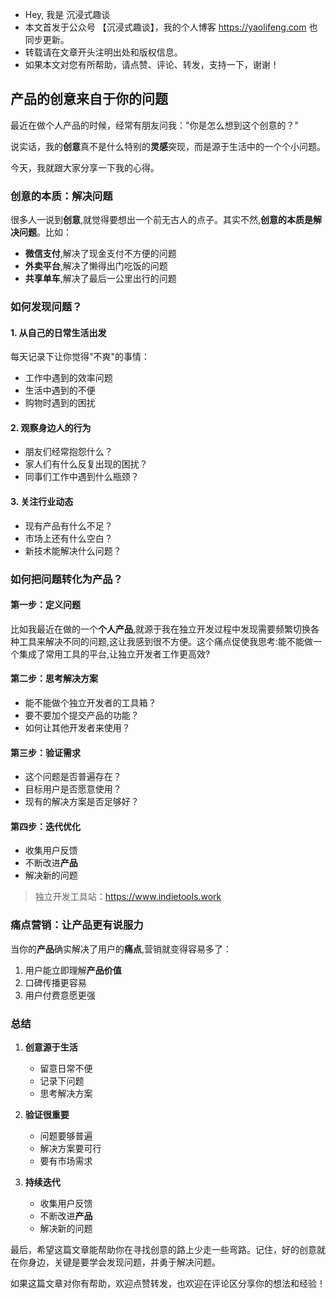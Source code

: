 -   Hey, 我是 沉浸式趣谈
-   本文首发于公众号 【沉浸式趣谈】，我的个人博客 https://yaolifeng.com 也同步更新。
-   转载请在文章开头注明出处和版权信息。
-   如果本文对您有所帮助，请点赞、评论、转发，支持一下，谢谢！

## 产品的创意来自于你的问题

最近在做个人产品的时候，经常有朋友问我："你是怎么想到这个创意的？"

说实话，我的**创意**真不是什么特别的**灵感**突现，而是源于生活中的一个个小问题。

今天，我就跟大家分享一下我的心得。

### 创意的本质：解决问题

很多人一说到**创意**,就觉得要想出一个前无古人的点子。其实不然,**创意的本质是解决问题**。比如：

-   **微信支付**,解决了现金支付不方便的问题
-   **外卖平台**,解决了懒得出门吃饭的问题
-   **共享单车**,解决了最后一公里出行的问题

### 如何发现问题？

#### 1. 从自己的日常生活出发

每天记录下让你觉得"不爽"的事情：

-   工作中遇到的效率问题
-   生活中遇到的不便
-   购物时遇到的困扰

#### 2. 观察身边人的行为

-   朋友们经常抱怨什么？
-   家人们有什么反复出现的困扰？
-   同事们工作中遇到什么瓶颈？

#### 3. 关注行业动态

-   现有产品有什么不足？
-   市场上还有什么空白？
-   新技术能解决什么问题？

### 如何把问题转化为**产品**？

#### 第一步：定义问题

比如我最近在做的一个**个人产品**,就源于我在独立开发过程中发现需要频繁切换各种工具来解决不同的问题,这让我感到很不方便。这个痛点促使我思考:能不能做一个集成了常用工具的平台,让独立开发者工作更高效?

#### 第二步：思考解决方案

-   能不能做个独立开发者的工具箱？
-   要不要加个提交产品的功能？
-   如何让其他开发者来使用？

#### 第三步：验证需求

-   这个问题是否普遍存在？
-   目标用户是否愿意使用？
-   现有的解决方案是否足够好？

#### 第四步：迭代优化

-   收集用户反馈
-   不断改进**产品**
-   解决新的问题

> 独立开发工具站：https://www.indietools.work

### **痛点营销**：让产品更有说服力

当你的**产品**确实解决了用户的**痛点**,营销就变得容易多了：

1. 用户能立即理解**产品价值**
2. 口碑传播更容易
3. 用户付费意愿更强

### 总结

1. **创意源于生活**

    - 留意日常不便
    - 记录下问题
    - 思考解决方案

2. **验证很重要**

    - 问题要够普遍
    - 解决方案要可行
    - 要有市场需求

3. **持续迭代**
    - 收集用户反馈
    - 不断改进**产品**
    - 解决新的问题

最后，希望这篇文章能帮助你在寻找创意的路上少走一些弯路。记住，好的创意就在你身边，关键是要学会发现问题，并勇于解决问题。

如果这篇文章对你有帮助，欢迎点赞转发，也欢迎在评论区分享你的想法和经验！
